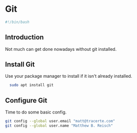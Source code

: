 # Git

```bash
#!/bin/bash
```

## Introduction

Not much can get done nowadays without git installed.

## Install Git

Use your package manager to install if it isn't already installed.

```bash
  sudo apt install git
```

## Configure Git

Time to do some basic config.

```bash
git config --global user.email "matt@tracerte.com"
git config --global user.name "Matthew B. Reisch"
```
